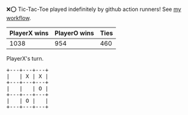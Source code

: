 :x::o: Tic-Tac-Toe played indefinitely by github action runners! See [my workflow](.github/workflows/play.yaml).

|PlayerX wins|PlayerO wins|Ties|
|-|-|-|
|1038|954|460|

PlayerX's turn.

<pre>
+---+---+---+
|   | X | X |
+---+---+---+
|   |   | O |
+---+---+---+
|   | O |   |
+---+---+---+
</pre>